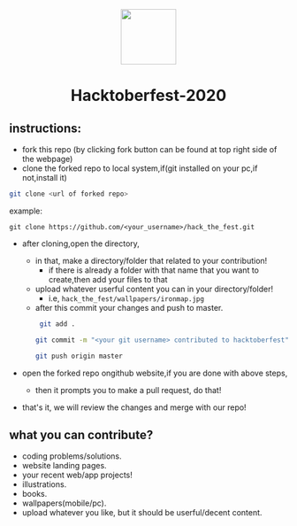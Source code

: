 <center>
   <img src="./__h_logo.svg" width="100px"/>
   <h1>Hacktoberfest-2020</h1>
</center>

## instructions:
  - fork this repo (by clicking fork button can be found at top right side of the webpage)
  - clone the forked repo to local system,if(git installed on your pc,if not,install it)
  ```bash
  git clone <url of forked repo>
  ```
  example:
  ```
git clone https://github.com/<your_username>/hack_the_fest.git
  ```

  - after cloning,open the directory,
      - in that, make a directory/folder that related to your contribution!
          - if there is already a folder with that name that you want to create,then add your files to that
      - upload whatever userful content you can in your directory/folder!
         - i.e, ```hack_the_fest/wallpapers/ironmap.jpg```
      - after this commit your changes and push to master.
        ```bash
         git add .
        ```
        ```bash
        git commit -m "<your git username> contributed to hacktoberfest"
        ```
        ```bash
        git push origin master
        ```

  - open the forked repo ongithub website,if you are done with above steps, 
      - then it prompts you to make a pull request, do that!
  - that's it, we will review the changes and merge with our repo!

## what you can contribute?
- coding problems/solutions.
- website landing pages.
- your recent web/app projects!
- illustrations.
- books.
- wallpapers(mobile/pc).
- upload whatever you like, but it should be userful/decent content.



